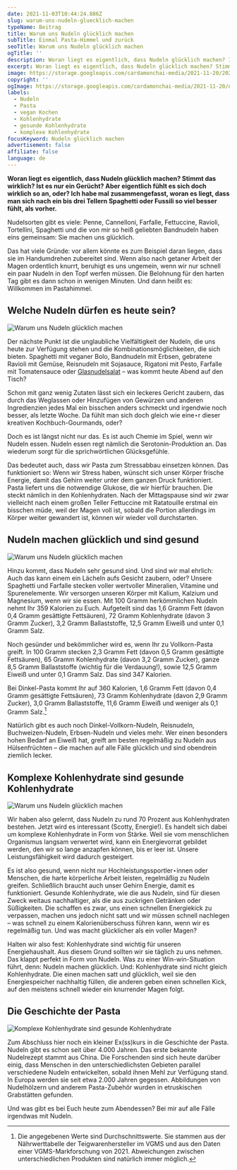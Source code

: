 ```yaml
---
date: 2021-11-03T10:44:24.886Z
slug: warum-uns-nudeln-gluecklich-machen
typeName: Beitrag
title: Warum uns Nudeln glücklich machen
subTitle: Einmal Pasta-Himmel und zurück
seoTitle: Warum uns Nudeln glücklich machen
ogTitle: ''
description: Woran liegt es eigentlich, dass Nudeln glücklich machen? Ich habe mal zusammengefasst, woran es liegt, dass man sich nach ein bis drei Tellern Spaghetti oder Fussili so viel besser fühlt, als vorher.
excerpt: Woran liegt es eigentlich, dass Nudeln glücklich machen? Stimmt das wirklich? Ist es nur ein Gerücht? Aber eigentlich fühlt es sich doch wirklich so an, oder? Ich habe mal zusammengefasst, woran es liegt, dass man sich nach ein bis drei Tellern Spaghetti oder Fussili so viel besser fühlt, als vorher.
image: https://storage.googleapis.com/cardamonchai-media/2021-11-20/2021-10-26-produkttest-18-nudeln-1-jpg-imagine-e8e8f8_e4d090_1024_768/640.webp
copyright: ''
ogImage: https://storage.googleapis.com/cardamonchai-media/2021-11-20/nudeln-uns-gluecklich-machen-fb-png-imagine-d8e8f8_e4cd79_1200_628/640.webp
labels:
  - Nudeln
  - Pasta
  - vegan Kochen
  - Kohlenhydrate
  - gesunde Kohlenhydrate
  - komplexe Kohlenhydrate
focusKeyword: Nudeln glücklich machen
advertisement: false
affiliate: false
language: de
---
```


**Woran liegt es eigentlich, dass Nudeln glücklich machen? Stimmt das wirklich? Ist es nur ein Gerücht? Aber eigentlich fühlt es sich doch wirklich so an, oder? Ich habe mal zusammengefasst, woran es liegt, dass man sich nach ein bis drei Tellern Spaghetti oder Fussili so viel besser fühlt, als vorher.**

Nudelsorten gibt es viele: Penne, Cannelloni, Farfalle, Fettuccine, Ravioli, Tortellini, Spaghetti und die von mir so heiß geliebten Bandnudeln haben eins gemeinsam: Sie machen uns glücklich.

Das hat viele Gründe: vor allem könnte es zum Beispiel daran liegen, dass sie im Handumdrehen zubereitet sind. Wenn also nach getaner Arbeit der Magen ordentlich knurrt, beruhigt es uns ungemein, wenn wir nur schnell ein paar Nudeln in den Topf werfen müssen. Die Belohnung für den harten Tag gibt es dann schon in wenigen Minuten. Und dann heißt es: Willkommen im Pastahimmel.

## Welche Nudeln dürfen es heute sein?

![Warum uns Nudeln glücklich machen](https://storage.googleapis.com/cardamonchai-media/2021-11-20/2021-10-26-produkttest-5-nudeln-jpg-imagine-e8d888_bf9f3d_1024_768/640.webp 'Welche Nudeln dürfen es heute sein?')

Der nächste Punkt ist die unglaubliche Vielfältigkeit der Nudeln, die uns heute zur Verfügung stehen und die Kombinationsmöglichkeiten, die sich bieten. Spaghetti mit veganer Bolo, Bandnudeln mit Erbsen, gebratene Ravioli mit Gemüse, Reisnudeln mit Sojasauce, Rigatoni mit Pesto, Farfalle mit Tomatensauce oder [Glasnudelsalat](/2017/03/glasnudelsalat-mit-mango-vegan/) – was kommt heute Abend auf den Tisch?

Schon mit ganz wenig Zutaten lässt sich ein leckeres Gericht zaubern, das durch das Weglassen oder Hinzufügen von Gewürzen und anderen Ingredienzien jedes Mal ein bisschen anders schmeckt und irgendwie noch besser, als letzte Woche. Da fühlt man sich doch gleich wie eine⋆r dieser kreativen Kochbuch-Gourmands, oder?

Doch es ist längst nicht nur das. Es ist auch Chemie im Spiel, wenn wir Nudeln essen. Nudeln essen regt nämlich die Serotonin-Produktion an. Das wiederum sorgt für die sprichwörtlichen Glücksgefühle.

Das bedeutet auch, dass wir Pasta zum Stressabbau einsetzen können. Das funktioniert so: Wenn wir Stress haben, wünscht sich unser Körper frische Energie, damit das Gehirn weiter unter dem ganzen Druck funktioniert. Pasta liefert uns die notwendige Glukose, die wir hierfür brauchen. Die steckt nämlich in den Kohlenhydraten. Nach der Mittagspause sind wir zwar vielleicht nach einem großen Teller Fettuccine mit Ratatouille erstmal ein bisschen müde, weil der Magen voll ist, sobald die Portion allerdings im Körper weiter gewandert ist, können wir wieder voll durchstarten.

## Nudeln machen glücklich und sind gesund

![Warum uns Nudeln glücklich machen](https://storage.googleapis.com/cardamonchai-media/2021-11-20/2021-10-26-produkttest-28-nudeln-1-jpg-imagine-d8e8f8_cd9b5b_1024_768/640.webp 'Bandnudeln mit Gemüse und Tofu')

Hinzu kommt, dass Nudeln sehr gesund sind. Und sind wir mal ehrlich: Auch das kann einem ein Lächeln aufs Gesicht zaubern, oder? Unsere Spaghetti und Farfalle stecken voller wertvoller Mineralien, Vitamine und Spurenelemente. Wir versorgen unseren Körper mit Kalium, Kalzium und Magnesium, wenn wir sie essen. Mit 100 Gramm herkömmlichen Nudeln nehmt Ihr 359 Kalorien zu Euch. Aufgeteilt sind das 1,6 Gramm Fett (davon 0,4 Gramm gesättigte Fettsäuren), 72 Gramm Kohlenhydrate (davon 3 Gramm Zucker), 3,2 Gramm Ballaststoffe, 12,5 Gramm Eiweiß und unter 0,1 Gramm Salz.

Noch gesünder und bekömmlicher wird es, wenn Ihr zu Vollkorn-Pasta greift. In 100 Gramm stecken 2,3 Gramm Fett (davon 0,5 Gramm gesättigte Fettsäuren), 65 Gramm Kohlenhydrate (davon 3,2 Gramm Zucker), ganze 8,5 Gramm Ballaststoffe (wichtig für die Verdauung!), sowie 12,5 Gramm Eiweiß und unter 0,1 Gramm Salz. Das sind 347 Kalorien.

Bei Dinkel-Pasta kommt Ihr auf 360 Kalorien, 1,6 Gramm Fett (davon 0,4 Gramm gesättigte Fettsäuren), 73 Gramm Kohlenhydrate (davon 2,9 Gramm Zucker), 3,0 Gramm Ballaststoffe, 11,6 Gramm Eiweiß und weniger als 0,1 Gramm Salz.[^1]

Natürlich gibt es auch noch Dinkel-Vollkorn-Nudeln, Reisnudeln, Buchweizen-Nudeln, Erbsen-Nudeln und vieles mehr. Wer einen besonders hohen Bedarf an Eiweiß hat, greift am besten regelmäßig zu Nudeln aus Hülsenfrüchten – die machen auf alle Fälle glücklich und sind obendrein ziemlich lecker.

## Komplexe Kohlenhydrate sind gesunde Kohlenhydrate

![Warum uns Nudeln glücklich machen](https://storage.googleapis.com/cardamonchai-media/2021-11-20/2021-10-26-produkttest-21-nudeln-1-jpg-imagine-d8e8f8_e7d694_1024_768/640.webp 'Komplexe Kohlenhydrate sind gesunde Kohlenhydrate')

Wir haben also gelernt, dass Nudeln zu rund 70 Prozent aus Kohlenhydraten bestehen. Jetzt wird es interessant (Scotty, Energie!). Es handelt sich dabei um komplexe Kohlenhydrate in Form von Stärke. Weil sie vom menschlichen Organismus langsam verwertet wird, kann ein Energievorrat gebildet werden, den wir so lange anzapfen können, bis er leer ist. Unsere Leistungsfähigkeit wird dadurch gesteigert.

Es ist also gesund, wenn nicht nur Hochleistungssportler⋆innen oder Menschen, die harte körperliche Arbeit leisten, regelmäßig zu Nudeln greifen. Schließlich braucht auch unser Gehirn Energie, damit es funktioniert. Gesunde Kohlenhydrate, wie die aus Nudeln, sind für diesen Zweck weitaus nachhaltiger, als die aus zuckrigen Getränken oder Süßigkeiten. Die schaffen es zwar, uns einen schnellen Energiekick zu verpassen, machen uns jedoch nicht satt und wir müssen schnell nachlegen – was schnell zu einem Kalorienüberschuss führen kann, wenn wir es regelmäßig tun. Und was macht glücklicher als ein voller Magen?

Halten wir also fest: Kohlenhydrate sind wichtig für unseren Energiehaushalt. Aus diesem Grund sollten wir sie täglich zu uns nehmen. Das klappt perfekt in Form von Nudeln. Was zu einer Win-win-Situation führt, denn: Nudeln machen glücklich. Und: Kohlenhydrate sind nicht gleich Kohlenhydrate. Die einen machen satt und glücklich, weil sie den Energiespeicher nachhaltig füllen, die anderen geben einen schnellen Kick, auf den meistens schnell wieder ein knurrender Magen folgt.

## Die Geschichte der Pasta

![Komplexe Kohlenhydrate sind gesunde Kohlenhydrate](https://storage.googleapis.com/cardamonchai-media/2021-11-20/2021-10-26-produkttest-8-nudeln-jpg-imagine-f8c848_b59f3b_1024_768/640.webp 'Nudeln mit Pesto schmecken einfach immer')

Zum Abschluss hier noch ein kleiner Ex(ss)kurs in die Geschichte der Pasta. Nudeln gibt es schon seit über 4.000 Jahren. Das erste bekannte Nudelrezept stammt aus China. Die Forschenden sind sich heute darüber einig, dass Menschen in den unterschiedlichsten Gebieten parallel verschiedene Nudeln entwickelten, sobald ihnen Mehl zur Verfügung stand. In Europa werden sie seit etwa 2.000 Jahren gegessen. Abbildungen von Nudelhölzern und anderem Pasta-Zubehör wurden in etruskischen Grabstätten gefunden.

Und was gibt es bei Euch heute zum Abendessen? Bei mir auf alle Fälle irgendwas mit Nudeln.

[^1]: Die angegebenen Werte sind Durchschnittswerte. Sie stammen aus der Nährwerttabelle der Teigwarenhersteller im VGMS und aus den Daten einer VGMS-Markforschung von 2021. Abweichungen zwischen unterschiedlichen Produkten sind natürlich immer möglich.

